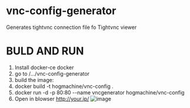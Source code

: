 # vnc-config-generator
Generates tightvnc connection file fo Tightvnc viewer
# BULD AND RUN
1. Install docker-ce docker
2. go to /.../vnc-config-generator
1. build the image:
1. docker build -t hogmachine/vnc-config .
2. docker run -d -p 80:80 --name vncgenerator hogmachine/vnc-config
3. Open in blowser http://your.ip/
![image](https://user-images.githubusercontent.com/39591816/196891722-f0bcace5-3892-4679-94d2-e10a6dd2e5c7.png)
